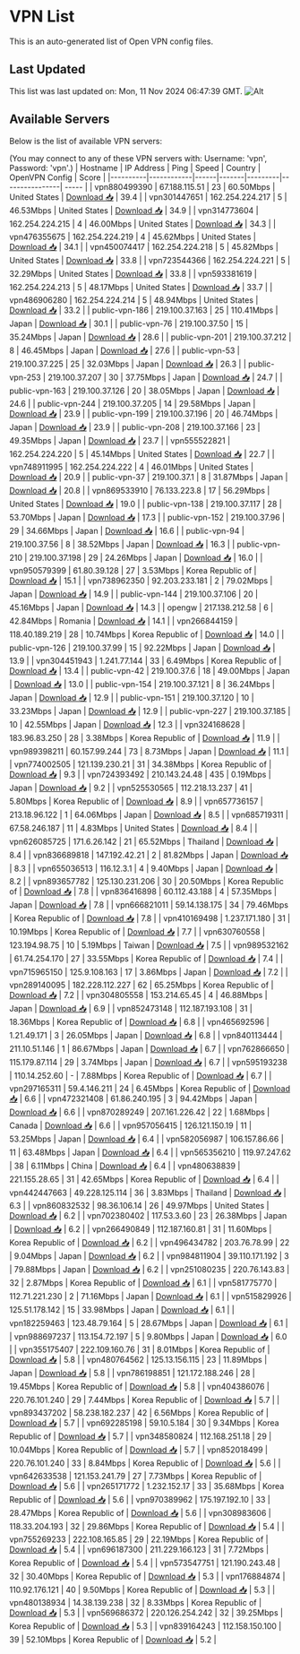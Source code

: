 # VPN List

This is an auto-generated list of Open VPN config files.

## Last Updated

This list was last updated on: Mon, 11 Nov 2024 06:47:39 GMT.
![Alt](https://repobeats.axiom.co/api/embed/186b98318ef1479477931607c1ad7d823f12451f.svg "Repobeats analytics image")

## Available Servers

Below is the list of available VPN servers:

(You may connect to any of these VPN servers with: Username: 'vpn', Password: 'vpn'.)
| Hostname | IP Address | Ping | Speed | Country | OpenVPN Config | Score |
|----------|------------|------|-------|---------|----------------| ----- |
| vpn880499390 | 67.188.115.51 | 23 | 60.50Mbps | United States | [Download 📥](./configs/server_0_US.ovpn) | 39.4 |
| vpn301447651 | 162.254.224.217 | 5 | 46.53Mbps | United States | [Download 📥](./configs/server_1_US.ovpn) | 34.9 |
| vpn314773604 | 162.254.224.215 | 4 | 46.00Mbps | United States | [Download 📥](./configs/server_2_US.ovpn) | 34.3 |
| vpn476355675 | 162.254.224.219 | 4 | 45.62Mbps | United States | [Download 📥](./configs/server_3_US.ovpn) | 34.1 |
| vpn450074417 | 162.254.224.218 | 5 | 45.82Mbps | United States | [Download 📥](./configs/server_4_US.ovpn) | 33.8 |
| vpn723544366 | 162.254.224.221 | 5 | 32.29Mbps | United States | [Download 📥](./configs/server_5_US.ovpn) | 33.8 |
| vpn593381619 | 162.254.224.213 | 5 | 48.17Mbps | United States | [Download 📥](./configs/server_6_US.ovpn) | 33.7 |
| vpn486906280 | 162.254.224.214 | 5 | 48.94Mbps | United States | [Download 📥](./configs/server_7_US.ovpn) | 33.2 |
| public-vpn-186 | 219.100.37.163 | 25 | 110.41Mbps | Japan | [Download 📥](./configs/server_8_JP.ovpn) | 30.1 |
| public-vpn-76 | 219.100.37.50 | 15 | 35.24Mbps | Japan | [Download 📥](./configs/server_9_JP.ovpn) | 28.6 |
| public-vpn-201 | 219.100.37.212 | 8 | 46.45Mbps | Japan | [Download 📥](./configs/server_10_JP.ovpn) | 27.6 |
| public-vpn-53 | 219.100.37.225 | 25 | 32.03Mbps | Japan | [Download 📥](./configs/server_11_JP.ovpn) | 26.3 |
| public-vpn-253 | 219.100.37.207 | 30 | 37.75Mbps | Japan | [Download 📥](./configs/server_12_JP.ovpn) | 24.7 |
| public-vpn-163 | 219.100.37.126 | 20 | 38.05Mbps | Japan | [Download 📥](./configs/server_13_JP.ovpn) | 24.6 |
| public-vpn-244 | 219.100.37.205 | 14 | 29.58Mbps | Japan | [Download 📥](./configs/server_14_JP.ovpn) | 23.9 |
| public-vpn-199 | 219.100.37.196 | 20 | 46.74Mbps | Japan | [Download 📥](./configs/server_15_JP.ovpn) | 23.9 |
| public-vpn-208 | 219.100.37.166 | 23 | 49.35Mbps | Japan | [Download 📥](./configs/server_16_JP.ovpn) | 23.7 |
| vpn555522821 | 162.254.224.220 | 5 | 45.14Mbps | United States | [Download 📥](./configs/server_17_US.ovpn) | 22.7 |
| vpn748911995 | 162.254.224.222 | 4 | 46.01Mbps | United States | [Download 📥](./configs/server_18_US.ovpn) | 20.9 |
| public-vpn-37 | 219.100.37.1 | 8 | 31.87Mbps | Japan | [Download 📥](./configs/server_19_JP.ovpn) | 20.8 |
| vpn869533910 | 76.133.223.8 | 17 | 56.29Mbps | United States | [Download 📥](./configs/server_20_US.ovpn) | 19.0 |
| public-vpn-138 | 219.100.37.117 | 28 | 53.70Mbps | Japan | [Download 📥](./configs/server_21_JP.ovpn) | 17.3 |
| public-vpn-152 | 219.100.37.96 | 29 | 34.66Mbps | Japan | [Download 📥](./configs/server_22_JP.ovpn) | 16.6 |
| public-vpn-94 | 219.100.37.56 | 8 | 38.52Mbps | Japan | [Download 📥](./configs/server_23_JP.ovpn) | 16.3 |
| public-vpn-210 | 219.100.37.198 | 29 | 24.26Mbps | Japan | [Download 📥](./configs/server_24_JP.ovpn) | 16.0 |
| vpn950579399 | 61.80.39.128 | 27 | 3.53Mbps | Korea Republic of | [Download 📥](./configs/server_25_KR.ovpn) | 15.1 |
| vpn738962350 | 92.203.233.181 | 2 | 79.02Mbps | Japan | [Download 📥](./configs/server_26_JP.ovpn) | 14.9 |
| public-vpn-144 | 219.100.37.106 | 20 | 45.16Mbps | Japan | [Download 📥](./configs/server_27_JP.ovpn) | 14.3 |
| opengw | 217.138.212.58 | 6 | 42.84Mbps | Romania | [Download 📥](./configs/server_28_RO.ovpn) | 14.1 |
| vpn266844159 | 118.40.189.219 | 28 | 10.74Mbps | Korea Republic of | [Download 📥](./configs/server_29_KR.ovpn) | 14.0 |
| public-vpn-126 | 219.100.37.99 | 15 | 92.22Mbps | Japan | [Download 📥](./configs/server_30_JP.ovpn) | 13.9 |
| vpn304451943 | 1.241.77.144 | 33 | 6.49Mbps | Korea Republic of | [Download 📥](./configs/server_31_KR.ovpn) | 13.4 |
| public-vpn-42 | 219.100.37.6 | 18 | 49.00Mbps | Japan | [Download 📥](./configs/server_32_JP.ovpn) | 13.0 |
| public-vpn-154 | 219.100.37.121 | 8 | 36.24Mbps | Japan | [Download 📥](./configs/server_33_JP.ovpn) | 12.9 |
| public-vpn-151 | 219.100.37.120 | 10 | 33.23Mbps | Japan | [Download 📥](./configs/server_34_JP.ovpn) | 12.9 |
| public-vpn-227 | 219.100.37.185 | 10 | 42.55Mbps | Japan | [Download 📥](./configs/server_35_JP.ovpn) | 12.3 |
| vpn324168628 | 183.96.83.250 | 28 | 3.38Mbps | Korea Republic of | [Download 📥](./configs/server_36_KR.ovpn) | 11.9 |
| vpn989398211 | 60.157.99.244 | 73 | 8.73Mbps | Japan | [Download 📥](./configs/server_37_JP.ovpn) | 11.1 |
| vpn774002505 | 121.139.230.21 | 31 | 34.38Mbps | Korea Republic of | [Download 📥](./configs/server_38_KR.ovpn) | 9.3 |
| vpn724393492 | 210.143.24.48 | 435 | 0.19Mbps | Japan | [Download 📥](./configs/server_39_JP.ovpn) | 9.2 |
| vpn525530565 | 112.218.13.237 | 41 | 5.80Mbps | Korea Republic of | [Download 📥](./configs/server_40_KR.ovpn) | 8.9 |
| vpn657736157 | 213.18.96.122 | 1 | 64.06Mbps | Japan | [Download 📥](./configs/server_41_JP.ovpn) | 8.5 |
| vpn685719311 | 67.58.246.187 | 11 | 4.83Mbps | United States | [Download 📥](./configs/server_42_US.ovpn) | 8.4 |
| vpn626085725 | 171.6.26.142 | 21 | 65.52Mbps | Thailand | [Download 📥](./configs/server_43_TH.ovpn) | 8.4 |
| vpn836689818 | 147.192.42.21 | 2 | 81.82Mbps | Japan | [Download 📥](./configs/server_44_JP.ovpn) | 8.3 |
| vpn655036513 | 116.12.3.1 | 4 | 9.40Mbps | Japan | [Download 📥](./configs/server_45_JP.ovpn) | 8.2 |
| vpn893657782 | 125.130.231.206 | 30 | 20.50Mbps | Korea Republic of | [Download 📥](./configs/server_46_KR.ovpn) | 7.8 |
| vpn836416898 | 60.112.43.188 | 4 | 57.35Mbps | Japan | [Download 📥](./configs/server_47_JP.ovpn) | 7.8 |
| vpn666821011 | 59.14.138.175 | 34 | 79.46Mbps | Korea Republic of | [Download 📥](./configs/server_48_KR.ovpn) | 7.8 |
| vpn410169498 | 1.237.171.180 | 31 | 10.19Mbps | Korea Republic of | [Download 📥](./configs/server_49_KR.ovpn) | 7.7 |
| vpn630760558 | 123.194.98.75 | 10 | 5.19Mbps | Taiwan | [Download 📥](./configs/server_50_TW.ovpn) | 7.5 |
| vpn989532162 | 61.74.254.170 | 27 | 33.55Mbps | Korea Republic of | [Download 📥](./configs/server_51_KR.ovpn) | 7.4 |
| vpn715965150 | 125.9.108.163 | 17 | 3.86Mbps | Japan | [Download 📥](./configs/server_52_JP.ovpn) | 7.2 |
| vpn289140095 | 182.228.112.227 | 62 | 65.25Mbps | Korea Republic of | [Download 📥](./configs/server_53_KR.ovpn) | 7.2 |
| vpn304805558 | 153.214.65.45 | 4 | 46.88Mbps | Japan | [Download 📥](./configs/server_54_JP.ovpn) | 6.9 |
| vpn852473148 | 112.187.193.108 | 31 | 18.36Mbps | Korea Republic of | [Download 📥](./configs/server_55_KR.ovpn) | 6.8 |
| vpn465692596 | 1.21.49.171 | 3 | 26.05Mbps | Japan | [Download 📥](./configs/server_56_JP.ovpn) | 6.8 |
| vpn840113444 | 211.10.51.146 | 1 | 86.67Mbps | Japan | [Download 📥](./configs/server_57_JP.ovpn) | 6.7 |
| vpn762866650 | 115.179.87.114 | 29 | 3.74Mbps | Japan | [Download 📥](./configs/server_58_JP.ovpn) | 6.7 |
| vpn595193238 | 110.14.252.60 | - | 7.88Mbps | Korea Republic of | [Download 📥](./configs/server_59_KR.ovpn) | 6.7 |
| vpn297165311 | 59.4.146.211 | 24 | 6.45Mbps | Korea Republic of | [Download 📥](./configs/server_60_KR.ovpn) | 6.6 |
| vpn472321408 | 61.86.240.195 | 3 | 94.42Mbps | Japan | [Download 📥](./configs/server_61_JP.ovpn) | 6.6 |
| vpn870289249 | 207.161.226.42 | 22 | 1.68Mbps | Canada | [Download 📥](./configs/server_62_CA.ovpn) | 6.6 |
| vpn957056415 | 126.121.150.19 | 11 | 53.25Mbps | Japan | [Download 📥](./configs/server_63_JP.ovpn) | 6.4 |
| vpn582056987 | 106.157.86.66 | 11 | 63.48Mbps | Japan | [Download 📥](./configs/server_64_JP.ovpn) | 6.4 |
| vpn565356210 | 119.97.247.62 | 38 | 6.11Mbps | China | [Download 📥](./configs/server_65_CN.ovpn) | 6.4 |
| vpn480638839 | 221.155.28.65 | 31 | 42.65Mbps | Korea Republic of | [Download 📥](./configs/server_66_KR.ovpn) | 6.4 |
| vpn442447663 | 49.228.125.114 | 36 | 3.83Mbps | Thailand | [Download 📥](./configs/server_67_TH.ovpn) | 6.3 |
| vpn860832532 | 98.36.106.14 | 26 | 49.97Mbps | United States | [Download 📥](./configs/server_68_US.ovpn) | 6.2 |
| vpn702380402 | 117.53.3.60 | 23 | 26.38Mbps | Japan | [Download 📥](./configs/server_69_JP.ovpn) | 6.2 |
| vpn266490849 | 112.187.160.81 | 31 | 11.60Mbps | Korea Republic of | [Download 📥](./configs/server_70_KR.ovpn) | 6.2 |
| vpn496434782 | 203.76.78.99 | 22 | 9.04Mbps | Japan | [Download 📥](./configs/server_71_JP.ovpn) | 6.2 |
| vpn984811904 | 39.110.171.192 | 3 | 79.88Mbps | Japan | [Download 📥](./configs/server_72_JP.ovpn) | 6.2 |
| vpn251080235 | 220.76.143.83 | 32 | 2.87Mbps | Korea Republic of | [Download 📥](./configs/server_73_KR.ovpn) | 6.1 |
| vpn581775770 | 112.71.221.230 | 2 | 71.16Mbps | Japan | [Download 📥](./configs/server_74_JP.ovpn) | 6.1 |
| vpn515829926 | 125.51.178.142 | 15 | 33.98Mbps | Japan | [Download 📥](./configs/server_75_JP.ovpn) | 6.1 |
| vpn182259463 | 123.48.79.164 | 5 | 28.67Mbps | Japan | [Download 📥](./configs/server_76_JP.ovpn) | 6.1 |
| vpn988697237 | 113.154.72.197 | 5 | 9.80Mbps | Japan | [Download 📥](./configs/server_77_JP.ovpn) | 6.0 |
| vpn355175407 | 222.109.160.76 | 31 | 8.01Mbps | Korea Republic of | [Download 📥](./configs/server_78_KR.ovpn) | 5.8 |
| vpn480764562 | 125.13.156.115 | 23 | 11.89Mbps | Japan | [Download 📥](./configs/server_79_JP.ovpn) | 5.8 |
| vpn786198851 | 121.172.188.246 | 28 | 19.45Mbps | Korea Republic of | [Download 📥](./configs/server_80_KR.ovpn) | 5.8 |
| vpn404386076 | 220.76.101.240 | 29 | 7.44Mbps | Korea Republic of | [Download 📥](./configs/server_81_KR.ovpn) | 5.7 |
| vpn893437202 | 58.238.182.237 | 42 | 6.56Mbps | Korea Republic of | [Download 📥](./configs/server_82_KR.ovpn) | 5.7 |
| vpn692285198 | 59.10.5.184 | 30 | 9.34Mbps | Korea Republic of | [Download 📥](./configs/server_83_KR.ovpn) | 5.7 |
| vpn348580824 | 112.168.251.18 | 29 | 10.04Mbps | Korea Republic of | [Download 📥](./configs/server_84_KR.ovpn) | 5.7 |
| vpn852018499 | 220.76.101.240 | 33 | 8.84Mbps | Korea Republic of | [Download 📥](./configs/server_85_KR.ovpn) | 5.6 |
| vpn642633538 | 121.153.241.79 | 27 | 7.73Mbps | Korea Republic of | [Download 📥](./configs/server_86_KR.ovpn) | 5.6 |
| vpn265171772 | 1.232.152.17 | 33 | 35.68Mbps | Korea Republic of | [Download 📥](./configs/server_87_KR.ovpn) | 5.6 |
| vpn970389962 | 175.197.192.10 | 33 | 28.47Mbps | Korea Republic of | [Download 📥](./configs/server_88_KR.ovpn) | 5.6 |
| vpn308983606 | 118.33.204.193 | 32 | 29.86Mbps | Korea Republic of | [Download 📥](./configs/server_89_KR.ovpn) | 5.4 |
| vpn755269233 | 222.108.165.85 | 29 | 22.19Mbps | Korea Republic of | [Download 📥](./configs/server_90_KR.ovpn) | 5.4 |
| vpn696187300 | 211.229.166.123 | 31 | 7.72Mbps | Korea Republic of | [Download 📥](./configs/server_91_KR.ovpn) | 5.4 |
| vpn573547751 | 121.190.243.48 | 32 | 30.40Mbps | Korea Republic of | [Download 📥](./configs/server_92_KR.ovpn) | 5.3 |
| vpn176884874 | 110.92.176.121 | 40 | 9.50Mbps | Korea Republic of | [Download 📥](./configs/server_93_KR.ovpn) | 5.3 |
| vpn480138934 | 14.38.139.238 | 32 | 8.33Mbps | Korea Republic of | [Download 📥](./configs/server_94_KR.ovpn) | 5.3 |
| vpn569686372 | 220.126.254.242 | 32 | 39.25Mbps | Korea Republic of | [Download 📥](./configs/server_95_KR.ovpn) | 5.3 |
| vpn839164243 | 112.158.150.100 | 39 | 52.10Mbps | Korea Republic of | [Download 📥](./configs/server_96_KR.ovpn) | 5.2 |

